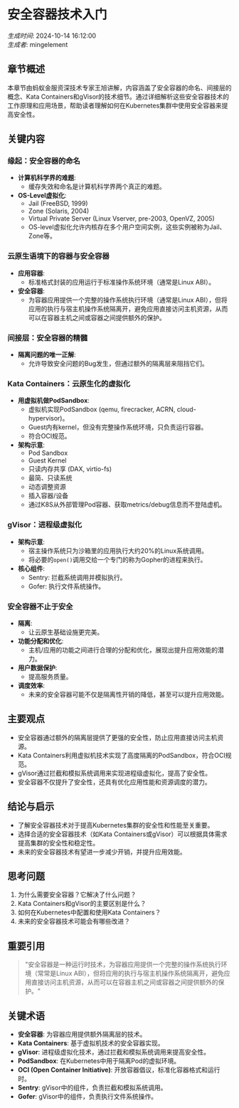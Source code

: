 # 安全容器技术入门

*生成时间*: 2024-10-14 16:12:00  
*生成者*: mingelement

## 章节概述
本章节由蚂蚁金服资深技术专家王旭讲解，内容涵盖了安全容器的命名、间接层的概念、Kata Containers和gVisor的技术细节。通过详细解析这些安全容器技术的工作原理和应用场景，帮助读者理解如何在Kubernetes集群中使用安全容器来提高安全性。

## 关键内容

### 缘起：安全容器的命名
- **计算机科学界的难题**:
  - 缓存失效和命名是计算机科学界两个真正的难题。
- **OS-Level虚拟化**:
  - Jail (FreeBSD, 1999)
  - Zone (Solaris, 2004)
  - Virtual Private Server (Linux Vserver, pre-2003, OpenVZ, 2005)
  - OS-level虚拟化允许内核存在多个用户空间实例，这些实例被称为Jail、Zone等。

### 云原生语境下的容器与安全容器
- **应用容器**:
  - 标准格式封装的应用运行于标准操作系统环境（通常是Linux ABI）。
- **安全容器**:
  - 为容器应用提供一个完整的操作系统执行环境（通常是Linux ABI），但将应用的执行与宿主机操作系统隔离开，避免应用直接访问主机资源，从而可以在容器主机之间或容器之间提供额外的保护。

### 间接层：安全容器的精髓
- **隔离问题的唯一正解**:
  - 允许导致安全问题的Bug发生，但通过额外的隔离层来阻挡它们。

### Kata Containers：云原生化的虚拟化
- **用虚拟机做PodSandbox**:
  - 虚拟机实现PodSandbox (qemu, firecracker, ACRN, cloud-hypervisor)。
  - Guest内有kernel，但没有完整操作系统环境，只负责运行容器。
  - 符合OCI规范。
- **架构示意**:
  - Pod Sandbox
  - Guest Kernel
  - 只读内存共享 (DAX, virtio-fs)
  - 最简、只读系统
  - 动态调整资源
  - 插入容器/设备
  - 通过K8S从外部管理Pod容器、获取metrics/debug信息而不登陆虚机。

### gVisor：进程级虚拟化
- **架构示意**:
  - 宿主操作系统只为沙箱里的应用执行大约20%的Linux系统调用。
  - 将必要的`open()`调用交给一个专门的称为Gopher的进程来执行。
- **核心组件**:
  - Sentry: 拦截系统调用并模拟执行。
  - Gofer: 执行文件系统操作。

### 安全容器不止于安全
- **隔离**:
  - 让云原生基础设施更完美。
- **功能分配和优化**:
  - 主机/应用的功能之间进行合理的分配和优化，展现出提升应用效能的潜力。
- **用户数据保护**:
  - 提高服务质量。
- **调度效率**:
  - 未来的安全容器可能不仅是隔离性开销的降低，甚至可以提升应用效能。

## 主要观点
- 安全容器通过额外的隔离层提供了更强的安全性，防止应用直接访问主机资源。
- Kata Containers利用虚拟机技术实现了高度隔离的PodSandbox，符合OCI规范。
- gVisor通过拦截和模拟系统调用来实现进程级虚拟化，提高了安全性。
- 安全容器不仅提升了安全性，还具有优化应用性能和资源调度的潜力。

## 结论与启示
- 了解安全容器技术对于提高Kubernetes集群的安全性和性能至关重要。
- 选择合适的安全容器技术（如Kata Containers或gVisor）可以根据具体需求提高集群的安全性和稳定性。
- 未来的安全容器技术有望进一步减少开销，并提升应用效能。

## 思考问题
1. 为什么需要安全容器？它解决了什么问题？
2. Kata Containers和gVisor的主要区别是什么？
3. 如何在Kubernetes中配置和使用Kata Containers？
4. 未来的安全容器技术可能会有哪些改进？

## 重要引用
> "安全容器是一种运行时技术，为容器应用提供一个完整的操作系统执行环境（常常是Linux ABI），但将应用的执行与宿主机操作系统隔离开，避免应用直接访问主机资源，从而可以在容器主机之间或容器之间提供额外的保护。"

## 关键术语
- **安全容器**: 为容器应用提供额外隔离层的技术。
- **Kata Containers**: 基于虚拟机技术的安全容器实现。
- **gVisor**: 进程级虚拟化技术，通过拦截和模拟系统调用来提高安全性。
- **PodSandbox**: 在Kubernetes中用于隔离Pod的虚拟环境。
- **OCI (Open Container Initiative)**: 开放容器倡议，标准化容器格式和运行时。
- **Sentry**: gVisor中的组件，负责拦截和模拟系统调用。
- **Gofer**: gVisor中的组件，负责执行文件系统操作。